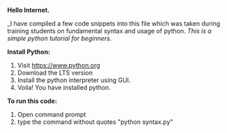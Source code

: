 **Hello Internet.**

_I have compiled a few code snippets into this file which was taken during training students on fundamental syntax and usage of python.
_This is a simple python tutorial for beginners._

**Install Python:**
  1. Visit https://www.python.org
  2. Download the LTS version
  3. Install the python interpreter using GUI.
  4. Voila! You have installed python.

**To run this code:**
  1. Open command prompt
  2. type the command without quotes "python syntax.py"
